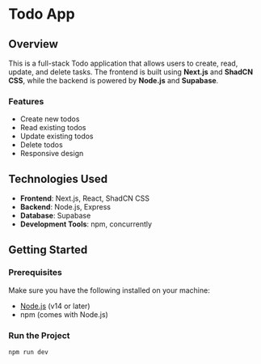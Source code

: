 # Todo App

## Overview

This is a full-stack Todo application that allows users to create, read, update, and delete tasks. The frontend is built using **Next.js** and **ShadCN CSS**, while the backend is powered by **Node.js** and **Supabase**.

### Features

- Create new todos
- Read existing todos
- Update existing todos
- Delete todos
- Responsive design

## Technologies Used

- **Frontend**: Next.js, React, ShadCN CSS
- **Backend**: Node.js, Express
- **Database**: Supabase
- **Development Tools**: npm, concurrently

## Getting Started

### Prerequisites

Make sure you have the following installed on your machine:

- [Node.js](https://nodejs.org/) (v14 or later)
- npm (comes with Node.js)

### Run the Project

```bash
npm run dev
